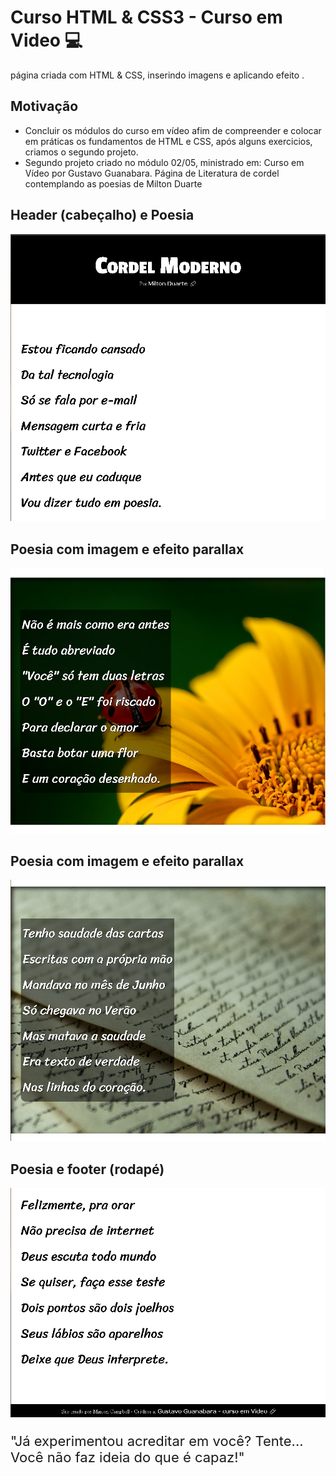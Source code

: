# Curso HTML & CSS3 - Curso em Video 💻

 página criada com HTML & CSS, inserindo imagens e aplicando efeito  .

## Motivação

  - Concluir os módulos do curso em vídeo afim de compreender e colocar em práticas os fundamentos de HTML e CSS, após alguns exercicios, criamos o segundo projeto.
  - Segundo projeto criado no módulo 02/05, ministrado em: Curso em Vídeo por Gustavo Guanabara.
  Página de Literatura de cordel contemplando as poesias de Milton Duarte

  ## Header (cabeçalho) e Poesia
  ![alt text](https://github.com/MaiconCampbell/HTML---CSS3---projeto-02/blob/master/assets/img/Tela1.png)
  
  ## Poesia com imagem e efeito parallax
  ![alt text](https://github.com/MaiconCampbell/HTML---CSS3---projeto-02/blob/master/assets/img/Tela2.png)

  ## Poesia com imagem e efeito parallax
  ![alt text](https://github.com/MaiconCampbell/HTML---CSS3---projeto-02/blob/master/assets/img/Tela3.png)

  ## Poesia e footer (rodapé)
  ![alt text](https://github.com/MaiconCampbell/HTML---CSS3---projeto-02/blob/master/assets/img/Tela4.png)

<div>
  <p style='font-size: 22px'>
  "Já experimentou acreditar em você? Tente... Você não faz ideia do que é capaz!"
  </p>
<div>

